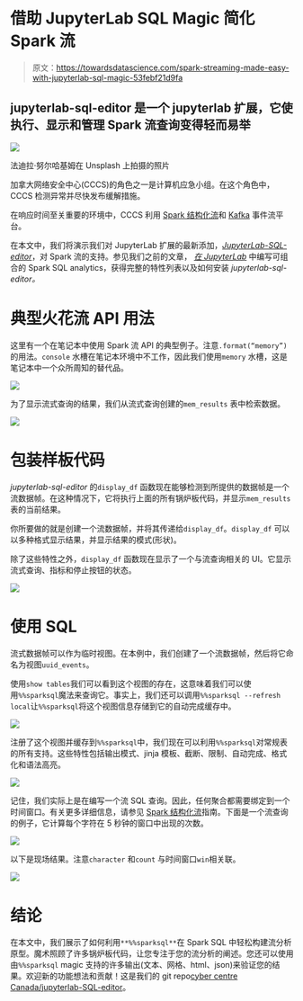 # 借助 JupyterLab SQL Magic 简化 Spark 流

> 原文：<https://towardsdatascience.com/spark-streaming-made-easy-with-jupyterlab-sql-magic-53febf21d9fa>

## jupyterlab-sql-editor 是一个 jupyterlab 扩展，它使执行、显示和管理 Spark 流查询变得轻而易举

![](img/827e8ca71b5036c43e296d8801b754db.png)

法迪拉·努尔哈基姆在 Unsplash 上拍摄的照片

加拿大网络安全中心(CCCS)的角色之一是计算机应急小组。在这个角色中，CCCS 检测异常并尽快发布缓解措施。

在响应时间至关重要的环境中，CCCS 利用 [Spark 结构化流](https://spark.apache.org/docs/latest/structured-streaming-programming-guide.html)和 [Kafka](https://kafka.apache.org/) 事件流平台。

在本文中，我们将演示我们对 JupyterLab 扩展的最新添加，[*JupyterLab-SQL-editor*](https://github.com/CybercentreCanada/jupyterlab-sql-editor)，对 Spark 流的支持。参见我们之前的文章， [*在 JupyterLab*](https://medium.com/towards-data-science/jupyterlab-sql-cell-editor-e6ac865b42df) 中编写可组合的 Spark SQL analytics，获得完整的特性列表以及如何安装 *jupyterlab-sql-editor。*

# 典型火花流 API 用法

这里有一个在笔记本中使用 Spark 流 API 的典型例子。注意`.format(“memory”)`的用法。`console` 水槽在笔记本环境中不工作，因此我们使用`memory` 水槽，这是笔记本中一个众所周知的替代品。

![](img/c0fcaf3848b1a5da3264c07c3661f398.png)

为了显示流式查询的结果，我们从流式查询创建的`mem_results` 表中检索数据。

![](img/b65a3f8fc3249e4120a482de2d835c83.png)

# 包装样板代码

*jupyterlab-sql-editor* 的`display_df` 函数现在能够检测到所提供的数据帧是一个流数据帧。在这种情况下，它将执行上面的所有锅炉板代码，并显示`mem_results` 表的当前结果。

你所要做的就是创建一个流数据帧，并将其传递给`display_df`。`display_df` 可以以多种格式显示结果，并显示结果的模式(形状)。

除了这些特性之外，`display_df` 函数现在显示了一个与流查询相关的 UI。它显示流式查询、指标和停止按钮的状态。

![](img/55e137a2e71e625a49b6cf86b1663699.png)

# 使用 SQL

流式数据帧可以作为临时视图。在本例中，我们创建了一个流数据帧，然后将它命名为视图`uuid_events`。

使用`show tables`我们可以看到这个视图的存在，这意味着我们可以使用`%%sparksql`魔法来查询它。事实上，我们还可以调用`%%sparksql --refresh local`让`%%sparksql`将这个视图信息存储到它的自动完成缓存中。

![](img/47271f1cd68ed51f0686a55d6751a060.png)

注册了这个视图并缓存到`%%sparksql`中，我们现在可以利用`%%sparksql`对常规表的所有支持。这些特性包括输出模式、jinja 模板、截断、限制、自动完成、格式化和语法高亮。

![](img/3e7279b0a0db51ba65495bc1cc7c1b57.png)

记住，我们实际上是在编写一个流 SQL 查询。因此，任何聚合都需要绑定到一个时间窗口。有关更多详细信息，请参见 [Spark 结构化流](https://spark.apache.org/docs/latest/structured-streaming-programming-guide.html)指南。下面是一个流查询的例子，它计算每个字符在 5 秒钟的窗口中出现的次数。

![](img/70203f4702ca37764aedceb797e4c27b.png)

以下是现场结果。注意`character` 和`count` 与时间窗口`win`相关联。

![](img/1d9d97b87cfadadb0f4b28c427c3ce4a.png)

# 结论

在本文中，我们展示了如何利用`**%%sparksql**`在 Spark SQL 中轻松构建流分析原型。魔术照顾了许多锅炉板代码，让您专注于您的流分析的阐述。您还可以使用由`%%sparksql` magic 支持的许多输出(文本、网格、html、json)来验证您的结果。欢迎新的功能想法和贡献！这是我们的 git repo[cyber centre Canada/jupyterlab-SQL-editor](https://github.com/CybercentreCanada/jupyterlab-sql-editor)。